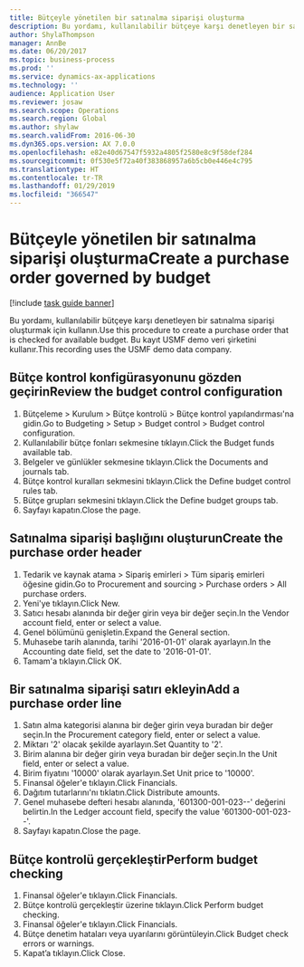 ```yaml
---
title: Bütçeyle yönetilen bir satınalma siparişi oluşturma
description: Bu yordamı, kullanılabilir bütçeye karşı denetleyen bir satınalma siparişi oluşturmak için kullanın.
author: ShylaThompson
manager: AnnBe
ms.date: 06/20/2017
ms.topic: business-process
ms.prod: ''
ms.service: dynamics-ax-applications
ms.technology: ''
audience: Application User
ms.reviewer: josaw
ms.search.scope: Operations
ms.search.region: Global
ms.author: shylaw
ms.search.validFrom: 2016-06-30
ms.dyn365.ops.version: AX 7.0.0
ms.openlocfilehash: e82e40d67547f5932a4805f2580e8c9f58def284
ms.sourcegitcommit: 0f530e5f72a40f383868957a6b5cb0e446e4c795
ms.translationtype: HT
ms.contentlocale: tr-TR
ms.lasthandoff: 01/29/2019
ms.locfileid: "366547"
---
```

# <a name="create-a-purchase-order-governed-by-budget"></a><span data-ttu-id="99138-103">Bütçeyle yönetilen bir satınalma siparişi oluşturma</span><span class="sxs-lookup"><span data-stu-id="99138-103">Create a purchase order governed by budget</span></span>

[!include [task guide banner](../../includes/task-guide-banner.md)]

<span data-ttu-id="99138-104">Bu yordamı, kullanılabilir bütçeye karşı denetleyen bir satınalma siparişi oluşturmak için kullanın.</span><span class="sxs-lookup"><span data-stu-id="99138-104">Use this procedure to create a purchase order that is checked for available budget.</span></span> <span data-ttu-id="99138-105">Bu kayıt USMF demo veri şirketini kullanır.</span><span class="sxs-lookup"><span data-stu-id="99138-105">This recording uses the USMF demo data company.</span></span>


## <a name="review-the-budget-control-configuration"></a><span data-ttu-id="99138-106">Bütçe kontrol konfigürasyonunu gözden geçirin</span><span class="sxs-lookup"><span data-stu-id="99138-106">Review the budget control configuration</span></span>
1. <span data-ttu-id="99138-107">Bütçeleme > Kurulum > Bütçe kontrolü > Bütçe kontrol yapılandırması'na gidin.</span><span class="sxs-lookup"><span data-stu-id="99138-107">Go to Budgeting > Setup > Budget control > Budget control configuration.</span></span>
2. <span data-ttu-id="99138-108">Kullanılabilir bütçe fonları sekmesine tıklayın.</span><span class="sxs-lookup"><span data-stu-id="99138-108">Click the Budget funds available tab.</span></span>
3. <span data-ttu-id="99138-109">Belgeler ve günlükler sekmesine tıklayın.</span><span class="sxs-lookup"><span data-stu-id="99138-109">Click the Documents and journals tab.</span></span>
4. <span data-ttu-id="99138-110">Bütçe kontrol kuralları sekmesini tıklayın.</span><span class="sxs-lookup"><span data-stu-id="99138-110">Click the Define budget control rules tab.</span></span>
5. <span data-ttu-id="99138-111">Bütçe grupları sekmesini tıklayın.</span><span class="sxs-lookup"><span data-stu-id="99138-111">Click the Define budget groups tab.</span></span>
6. <span data-ttu-id="99138-112">Sayfayı kapatın.</span><span class="sxs-lookup"><span data-stu-id="99138-112">Close the page.</span></span>

## <a name="create-the-purchase-order-header"></a><span data-ttu-id="99138-113">Satınalma siparişi başlığını oluşturun</span><span class="sxs-lookup"><span data-stu-id="99138-113">Create the purchase order header</span></span>
1. <span data-ttu-id="99138-114">Tedarik ve kaynak atama > Sipariş emirleri > Tüm sipariş emirleri öğesine gidin.</span><span class="sxs-lookup"><span data-stu-id="99138-114">Go to Procurement and sourcing > Purchase orders > All purchase orders.</span></span>
2. <span data-ttu-id="99138-115">Yeni'ye tıklayın.</span><span class="sxs-lookup"><span data-stu-id="99138-115">Click New.</span></span>
3. <span data-ttu-id="99138-116">Satıcı hesabı alanında bir değer girin veya bir değer seçin.</span><span class="sxs-lookup"><span data-stu-id="99138-116">In the Vendor account field, enter or select a value.</span></span>
4. <span data-ttu-id="99138-117">Genel bölümünü genişletin.</span><span class="sxs-lookup"><span data-stu-id="99138-117">Expand the General section.</span></span>
5. <span data-ttu-id="99138-118">Muhasebe tarih alanında, tarihi '2016-01-01' olarak ayarlayın.</span><span class="sxs-lookup"><span data-stu-id="99138-118">In the Accounting date field, set the date to '2016-01-01'.</span></span>
6. <span data-ttu-id="99138-119">Tamam'a tıklayın.</span><span class="sxs-lookup"><span data-stu-id="99138-119">Click OK.</span></span>

## <a name="add-a-purchase-order-line"></a><span data-ttu-id="99138-120">Bir satınalma siparişi satırı ekleyin</span><span class="sxs-lookup"><span data-stu-id="99138-120">Add a purchase order line</span></span>
1. <span data-ttu-id="99138-121">Satın alma kategorisi alanına bir değer girin veya buradan bir değer seçin.</span><span class="sxs-lookup"><span data-stu-id="99138-121">In the Procurement category field, enter or select a value.</span></span>
2. <span data-ttu-id="99138-122">Miktarı '2' olacak şekilde ayarlayın.</span><span class="sxs-lookup"><span data-stu-id="99138-122">Set Quantity to '2'.</span></span>
3. <span data-ttu-id="99138-123">Birim alanına bir değer girin veya buradan bir değer seçin.</span><span class="sxs-lookup"><span data-stu-id="99138-123">In the Unit field, enter or select a value.</span></span>
4. <span data-ttu-id="99138-124">Birim fiyatını '10000' olarak ayarlayın.</span><span class="sxs-lookup"><span data-stu-id="99138-124">Set Unit price to '10000'.</span></span>
5. <span data-ttu-id="99138-125">Finansal öğeler'e tıklayın.</span><span class="sxs-lookup"><span data-stu-id="99138-125">Click Financials.</span></span>
6. <span data-ttu-id="99138-126">Dağıtım tutarlarını'nı tıklatın.</span><span class="sxs-lookup"><span data-stu-id="99138-126">Click Distribute amounts.</span></span>
7. <span data-ttu-id="99138-127">Genel muhasebe defteri hesabı alanında, '601300-001-023--' değerini belirtin.</span><span class="sxs-lookup"><span data-stu-id="99138-127">In the Ledger account field, specify the value '601300-001-023--'.</span></span>
8. <span data-ttu-id="99138-128">Sayfayı kapatın.</span><span class="sxs-lookup"><span data-stu-id="99138-128">Close the page.</span></span>

## <a name="perform-budget-checking"></a><span data-ttu-id="99138-129">Bütçe kontrolü gerçekleştir</span><span class="sxs-lookup"><span data-stu-id="99138-129">Perform budget checking</span></span>
1. <span data-ttu-id="99138-130">Finansal öğeler'e tıklayın.</span><span class="sxs-lookup"><span data-stu-id="99138-130">Click Financials.</span></span>
2. <span data-ttu-id="99138-131">Bütçe kontrolü gerçekleştir üzerine tıklayın.</span><span class="sxs-lookup"><span data-stu-id="99138-131">Click Perform budget checking.</span></span>
3. <span data-ttu-id="99138-132">Finansal öğeler'e tıklayın.</span><span class="sxs-lookup"><span data-stu-id="99138-132">Click Financials.</span></span>
4. <span data-ttu-id="99138-133">Bütçe denetim hataları veya uyarılarını görüntüleyin.</span><span class="sxs-lookup"><span data-stu-id="99138-133">Click Budget check errors or warnings.</span></span>
5. <span data-ttu-id="99138-134">Kapat’a tıklayın.</span><span class="sxs-lookup"><span data-stu-id="99138-134">Click Close.</span></span>

